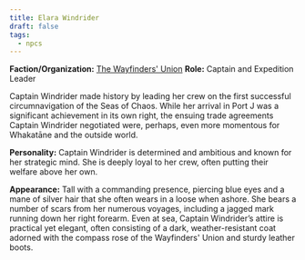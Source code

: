 ```yaml
---
title: Elara Windrider
draft: false
tags:
  - npcs
---
```

**Faction/Organization:** [The Wayfinders' Union](the-wayfinders-union.md)
**Role:** Captain and Expedition Leader

Captain Windrider made history by leading her crew on the first successful circumnavigation of the Seas of Chaos. While her arrival in Port J was a significant achievement in its own right, the ensuing trade agreements Captain Windrider negotiated were, perhaps, even more momentous for Whakatāne and the outside world.

**Personality:** Captain Windrider is determined and ambitious and known for her strategic mind. She is deeply loyal to her crew, often putting their welfare above her own.

**Appearance:** Tall with a commanding presence, piercing blue eyes and a mane of silver hair that she often wears in a loose when ashore. She bears a number of scars from her numerous voyages, including a jagged mark running down her right forearm. Even at sea, Captain Windrider’s attire is practical yet elegant, often consisting of a dark, weather-resistant coat adorned with the compass rose of the Wayfinders' Union and sturdy leather boots.